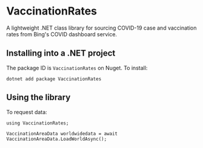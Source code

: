 # VaccinationRates
A lightweight .NET class library for sourcing COVID-19 case and vaccination rates from Bing's COVID dashboard service.

## Installing into a .NET project
The package ID is `VaccinationRates` on Nuget. To install:
```
dotnet add package VaccinationRates
```

## Using the library
To request data:
```
using VaccinationRates;

VaccinationAreaData worldwidedata = await VaccinationAreaData.LoadWorldAsync();
```